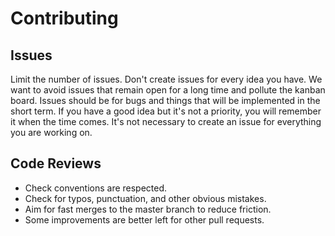 # Contributing

## Issues

Limit the number of issues. Don't create issues for every idea you have. We
want to avoid issues that remain open for a long time and pollute the kanban
board. Issues should be for bugs and things that will be implemented in the
short term. If you have a good idea but it's not a priority, you will remember
it when the time comes. It's not necessary to create an issue for everything
you are working on.

## Code Reviews

- Check conventions are respected.
- Check for typos, punctuation, and other obvious mistakes.
- Aim for fast merges to the master branch to reduce friction.
- Some improvements are better left for other pull requests.
